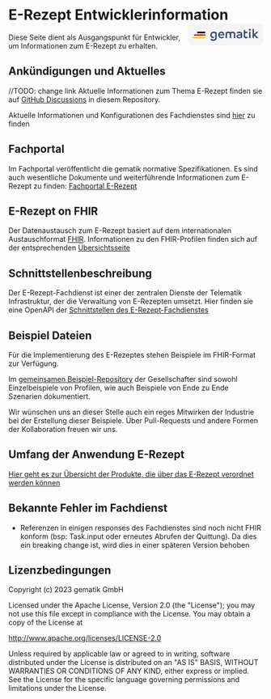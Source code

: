 # E-Rezept Entwicklerinformation <img src="images/gematik_logo.png" alt="gematik logo" width="150" style="float: right"/>

Diese Seite dient als Ausgangspunkt für Entwickler, um Informationen zum E-Rezept zu erhalten.

## Ankündigungen und Aktuelles

//TODO: change link
Aktuelle Informationen zum Thema E-Rezept finden sie auf [GitHub Discussions](https://github.com/florianschoffke/test-openapi/discussions) in diesem Repository.

Aktuelle Informationen und Konfigurationen des Fachdienstes sind [hier](./docs/ru_aas.md) zu finden 

## Fachportal

Im Fachportal veröffentlicht die gematik normative Spezifikationen. Es sind auch wesentliche Dokumente und weiterführende Informationen zum E-Rezept zu finden: [Fachportal E-Rezept](https://fachportal.gematik.de/anwendungen/elektronisches-rezept)

## E-Rezept on FHIR

Der Datenaustausch zum E-Rezept basiert auf dem internationalen Austauschformat [FHIR](https://hl7.org/fhir/R4/). Informationen zu den FHIR-Profilen finden sich auf der entsprechenden [Übersichtsseite](./docs/fhir_intro.md)

## Schnittstellenbeschreibung

Der E-Rezept-Fachdienst ist einer der zentralen Dienste der Telematik Infrastruktur, der die Verwaltung von E-Rezepten umsetzt. Hier finden sie eine OpenAPI der [Schnittstellen des E-Rezept-Fachdienstes](https://gematiktest.stoplight.io/docs/test-openapi/95201cd74824d-intro-open-api-beschreibung)

## Beispiel Dateien

Für die Implementierung des E-Rezeptes stehen Beispiele im FHIR-Format zur Verfügung.

Im [gemeinsamen Beispiel-Repository](https://github.com/gematik/eRezept-Examples) der Gesellschafter sind sowohl Einzelbeispiele von Profilen, wie auch Beispiele von Ende zu Ende Szenarien dokumentiert.

Wir wünschen uns an dieser Stelle auch ein reges Mitwirken der Industrie bei der Erstellung dieser Beispiele. Über Pull-Requests und andere Formen der Kollaboration freuen wir uns.

## Umfang der Anwendung E-Rezept
[Hier geht es zur Übersicht der Produkte, die über das E-Rezept verordnet werden können](docs/erp_implemented_features.adoc)

## Bekannte Fehler im Fachdienst
* Referenzen in einigen responses des Fachdienstes sind noch nicht FHIR konform (bsp: Task.input oder erneutes Abrufen der Quittung). Da dies ein breaking change ist, wird dies in einer späteren Version behoben


## Lizenzbedingungen

Copyright (c) 2023 gematik GmbH

Licensed under the Apache License, Version 2.0 (the "License");
you may not use this file except in compliance with the License.
You may obtain a copy of the License at

<http://www.apache.org/licenses/LICENSE-2.0>

Unless required by applicable law or agreed to in writing, software
distributed under the License is distributed on an "AS IS" BASIS,
WITHOUT WARRANTIES OR CONDITIONS OF ANY KIND, either express or implied.
See the License for the specific language governing permissions and
limitations under the License.
